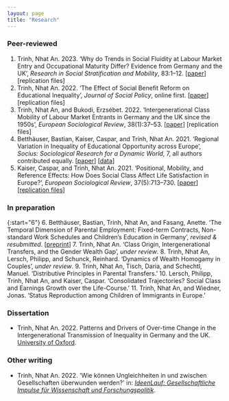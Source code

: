```yaml
---
layout: page
title: "Research"
---
```


### Peer-reviewed

1. Trinh, Nhat An. 2023. ‘Why do Trends in Social Fluidity at Labour Market Entry and Occupational Maturity Differ? Evidence from Germany and the UK’, *Research in Social Stratification and Mobility*, 83:1–12. [[paper](https://www.sciencedirect.com/science/article/abs/pii/S0276562422000737)] [replication files]
2. Trinh, Nhat An. 2022. ‘The Effect of Social Benefit Reform on Educational Inequality’, *Journal of Social Policy*, online first. [[paper](https://doi.org/10.1017/S0047279422000848)] [replication files]
3. Trinh, Nhat An, and Bukodi, Erzsébet. 2022. ‘Intergenerational Class Mobility of Labour Market Entrants in Germany and the UK since the 1950s’, *European Sociological Review*, 38(1):37–53. [[paper](https://doi.org/10.1093/esr/jcab028)] [replication files]
4. Betthäuser, Bastian, Kaiser, Caspar, and Trinh, Nhat An. 2021. ‘Regional Variation in Inequality of Educational Opportunity across Europe’, *Socius: Sociological Research for a Dynamic World*, 7, all authors contributed equally. [[paper](https://doi.org/10.1177/23780231211019890)] [[data](https://osf.io/bca95/)] 
5. Kaiser, Caspar, and Trinh, Nhat An. 2021. ‘Positional, Mobility, and Reference Effects: How Does Social Class Affect Life Satisfaction in Europe?’, *European Sociological Review*, 37(5):713–730. [[paper](https://doi.org/10.1093/esr/jcaa067)] [[replication files](https://osf.io/4wx26/)]

### In preparation

{:start="6"}
6. Betthäuser, Bastian, Trinh, Nhat An, and Fasang, Anette. ‘The Temporal Dimension of Parental Employment: Fixed-term Contracts, Non-standard Work Schedules and Children’s Education in Germany’, *revised & resubmitted*. [[preprint](https://www.scripts-berlin.eu/publications/working-paper-se*ries/Working-Paper-12-2021/index.html)]
7. Trinh, Nhat An. ‘Class Origin, Intergenerational Transfers, and the Gender Wealth Gap’, *under review*.
8. Trinh, Nhat An, Lersch, Philipp, and Schunck, Reinhard. ‘Dynamics of Wealth Homogamy in Couples’, *under review*. 
9. Trinh, Nhat An, Tisch, Daria, and Schechtl, Manuel. ‘Distributive Principles in Parental Transfers.’
10. Lersch, Philipp, Trinh, Nhat An, and Kaiser, Caspar. ‘Consolidated Trajectories? Social Class and Earnings Growth over the Life-Course.’
11. Trinh, Nhat An, and Wiedner, Jonas. ‘Status Reproduction among Children of Immigrants in Europe.’

### Dissertation

- Trinh, Nhat An. 2022. Patterns and Drivers of Over-time Change in the Intergenerational Transmission of Inequality in Germany and the UK. [University of Oxford](https://ora.ox.ac.uk/objects/uuid:cbfb603b-ce55-49e2-87b6-011e7e39bd3f).

### Other writing

- Trinh, Nhat An. 2022. 'Wie können Ungleichheiten in und zwischen Gesellschaften überwunden werden?' in: *[IdeenLauf: Gesellschaftliche Impulse für Wissenschaft und Forschungspolitik](https://www.wissenschaftsjahr.de/2022/fileadmin/user_upload/1__Ideenlauf/IdeenLauf_Ergebnis.pdf)*.

